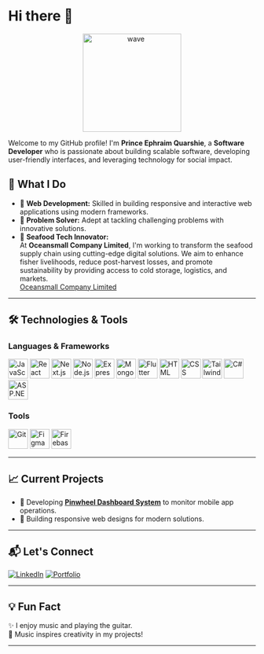 # Hi there 👋

<p align="center">
  <img src="https://media.giphy.com/media/GRPy8MKag9U1U88hzY/giphy.gif?cid=790b76111b1gv2gfhol207edx00ysl1ytlnr7wqkembdk6qn&ep=v1_gifs_search&rid=giphy.gif&ct=g" alt="wave" width="200" />
</p>

Welcome to my GitHub profile! I'm **Prince Ephraim Quarshie**, a **Software Developer** who is passionate about building scalable software, developing user-friendly interfaces, and leveraging technology for social impact.

## 🌟 What I Do
- 🚀 **Web Development:** Skilled in building responsive and interactive web applications using modern frameworks.
- 🧠 **Problem Solver:** Adept at tackling challenging problems with innovative solutions.
- 🦐 **Seafood Tech Innovator:**  
  At **Oceansmall Company Limited**, I'm working to transform the seafood supply chain using cutting-edge digital solutions. We aim to enhance fisher livelihoods, reduce post-harvest losses, and promote sustainability by providing access to cold storage, logistics, and markets.  
  [Oceansmall Company Limited](https://www.theoceansmall.com/)

---

## 🛠️ Technologies & Tools
### Languages & Frameworks
<p align="left"> 
  <img src="https://cdn.jsdelivr.net/gh/devicons/devicon/icons/javascript/javascript-original.svg" alt="JavaScript" width="40" height="40" /> 
  <img src="https://cdn.jsdelivr.net/gh/devicons/devicon/icons/react/react-original.svg" alt="React" width="40" height="40" /> 
  <img src="https://cdn.jsdelivr.net/gh/devicons/devicon/icons/nextjs/nextjs-original.svg" alt="Next.js" width="40" height="40" /> 
  <img src="https://cdn.jsdelivr.net/gh/devicons/devicon/icons/nodejs/nodejs-original.svg" alt="Node.js" width="40" height="40" /> 
  <img src="https://cdn.jsdelivr.net/gh/devicons/devicon/icons/express/express-original.svg" alt="Express.js" width="40" height="40" />
  <img src="https://cdn.jsdelivr.net/gh/devicons/devicon/icons/mongodb/mongodb-original.svg" alt="MongoDB" width="40" height="40" /> 
  <img src="https://cdn.jsdelivr.net/gh/devicons/devicon/icons/flutter/flutter-original.svg" alt="Flutter" width="40" height="40" /> 
  <img src="https://cdn.jsdelivr.net/gh/devicons/devicon/icons/html5/html5-original.svg" alt="HTML" width="40" height="40" /> 
  <img src="https://cdn.jsdelivr.net/gh/devicons/devicon/icons/css3/css3-original.svg" alt="CSS" width="40" height="40" /> 
  <img src="https://upload.wikimedia.org/wikipedia/commons/thumb/d/d5/Tailwind_CSS_Logo.svg/2560px-Tailwind_CSS_Logo.svg.png" alt="Tailwind CSS" width="40" height="40" /> 
  <img src="https://cdn.jsdelivr.net/gh/devicons/devicon/icons/csharp/csharp-original.svg" alt="C#" width="40" height="40" /> 
  <img src="https://cdn.jsdelivr.net/gh/devicons/devicon/icons/dotnetcore/dotnetcore-original.svg" alt="ASP.NET Core" width="40" height="40" /> 
</p>

### Tools
<p align="left">
  <img src="https://cdn.jsdelivr.net/gh/devicons/devicon/icons/git/git-original.svg" alt="Git" width="40" height="40" />
  <img src="https://cdn.jsdelivr.net/gh/devicons/devicon/icons/figma/figma-original.svg" alt="Figma" width="40" height="40" />
  <img src="https://cdn.jsdelivr.net/gh/devicons/devicon/icons/firebase/firebase-plain.svg" alt="Firebase" width="40" height="40" />
</p>

---

## 📈 Current Projects
- 🌱 Developing [**Pinwheel Dashboard System**](#) to monitor mobile app operations.
- 🧩 Building responsive web designs for modern solutions.

---

## 📬 Let's Connect
<p align="left">
  <a href="https://linkedin.com/in/your-profile"><img src="https://img.shields.io/badge/LinkedIn-0077B5?logo=linkedin&logoColor=white&style=for-the-badge" alt="LinkedIn" /></a>
  <a href="https://my-portfolio-f3614e.netlify.app/"><img src="https://img.shields.io/badge/Portfolio-24292e?logo=github&logoColor=white&style=for-the-badge" alt="Portfolio" /></a>
</p>

---

## 💡 Fun Fact
✨ I enjoy music and playing the guitar.  
🎸 Music inspires creativity in my projects!

---

